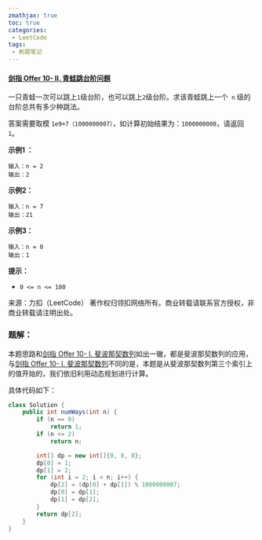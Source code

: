 ```yaml
---
zmathjax: true
toc: true
categories:
 - LeetCode
tags:
 - 刷题笔记
---
```


#### [剑指 Offer 10- II. 青蛙跳台阶问题](https://leetcode-cn.com/problems/qing-wa-tiao-tai-jie-wen-ti-lcof/)

一只青蛙一次可以跳上`1`级台阶，也可以跳上`2`级台阶。求该青蛙跳上一个` n` 级的台阶总共有多少种跳法。

答案需要取模 `1e9+7（1000000007）`，如计算初始结果为：`1000000008`，请返回` 1`。

<!--more-->

**示例1 ：**

```
输入：n = 2
输出：2
```

**示例2：**

```
输入：n = 7
输出：21
```

**示例3：**

```
输入：n = 0
输出：1
```

**提示：**

- `0 <= n <= 100`

来源：力扣（LeetCode）
著作权归领扣网络所有。商业转载请联系官方授权，非商业转载请注明出处。

### 题解：

本题思路和[剑指 Offer 10- I. 斐波那契数列](https://zhuanlan.zhihu.com/p/201474492)如出一辙，都是斐波那契数列的应用，与[剑指 Offer 10- I. 斐波那契数列](https://zhuanlan.zhihu.com/p/201474492)不同的是，本题是从斐波那契数列第三个索引上的值开始的，我们依旧利用动态规划进行计算。

具体代码如下：

```java
class Solution {
    public int numWays(int n) {
        if (n == 0)
            return 1;
        if (n <= 2)
            return n;

        int[] dp = new int[]{0, 0, 0};
        dp[0] = 1;
        dp[1] = 2;
        for (int i = 2; i < n; i++) {
            dp[2] = (dp[0] + dp[1]) % 1000000007;
            dp[0] = dp[1];
            dp[1] = dp[2];
        }
        return dp[2];
    }
}
```

